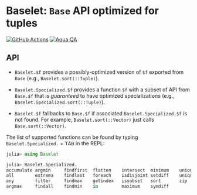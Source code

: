 # Baselet: `Base` API optimized for tuples

[![GitHub Actions](https://github.com/tkf/Baselet.jl/workflows/Run%20tests/badge.svg)](https://github.com/tkf/Baselet.jl/actions?query=workflow%3A%22Run+tests%22)
[![Aqua QA](https://img.shields.io/badge/Aqua.jl-%F0%9F%8C%A2-aqua.svg)](https://github.com/tkf/Aqua.jl)

## API

* `Baselet.$f` provides a possibly-optimized version of `$f` exported
  from `Base` (e.g., `Baselet.sort(::Tuple)`).

* `Baselet.Specialized.$f` provides a function `$f` with a subset of
  API from `Base.$f` that is _guaranteed_ to have optimized
  specializations (e.g., `Baselet.Specialized.sort(::Tuple)`).

* `Baselet.$f` fallbacks to `Base.$f` if associated
  `Baselet.Specialized.$f` is not found.  For example,
  `Baselet.sort(::Vector)` just calls `Base.sort(::Vector)`.

The list of supported functions can be found by typing
`Baselet.Specialized.` + <kbd>TAB</kbd> in the REPL:

```julia
julia> using Baselet

julia> Baselet.Specialized.
accumulate argmin     findfirst  flatten    intersect  minimum    union
all        extrema    findlast   foreach    isdisjoint setdiff    unique
any        filter     findmax    getindex   issubset   sort       zip
argmax     findall    findmin    in         maximum    symdiff
```

